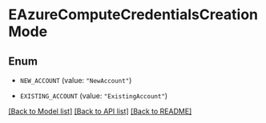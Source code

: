 # EAzureComputeCredentialsCreationMode

## Enum


* `NEW_ACCOUNT` (value: `"NewAccount"`)

* `EXISTING_ACCOUNT` (value: `"ExistingAccount"`)


[[Back to Model list]](../README.md#documentation-for-models) [[Back to API list]](../README.md#documentation-for-api-endpoints) [[Back to README]](../README.md)


